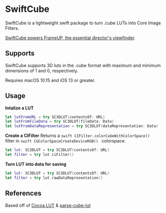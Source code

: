 # SwiftCube
SwiftCube is a lightweight swift package to turn .cube LUTs into Core Image Filters.

[SwiftCube powers FrameUP, the essential director's viewfinder](https://frameup.ronanfuruta.com/?r=scgh).

## Supports
SwiftCube supports 3D luts in the .cube format with maximum and minimum dimensions of 1 and 0, respectively.

Requires macOS 10.15 and iOS 13 or greater.



## Usage

**Intalize a LUT**
```swift
let lutFromURL = try SC3DLUT(contentsOf: URL)
let lutFromFileData = try SC3DLUT(fileData: Data)
let lutFromDataRepresentation = try SC3DLUT(dataRepresentation: Data)
```

**Create a CIFilter**
Returns a ```swift CIFilter.colorCubeWithColorSpace() ``` filter in ```swift CGColorSpaceCreateDeviceRGB() ``` colorspace.
```swift
let lut: SC3DLUT = try SC3DLUT(contentsOf: URL)
let filter = try lut.ciFilter()
```

**Turn LUT into data for saving**
```swift
let lut: SC3DLUT = try SC3DLUT(contentsOf: URL)
let filter = try lut.rawDataRepresentation()
```

## References
Based off of [Cocoa LUT](https://github.com/alejandrojapkin/CocoaLUT) & [parse-cube-lut](https://github.com/thibauts/parse-cube-lut)
